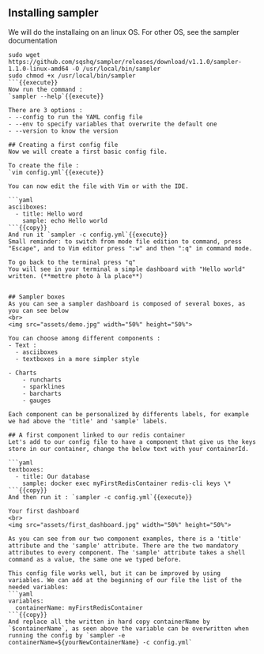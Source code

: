 
## Installing sampler

We will do the installaing on an linux OS. For other OS, see the sampler documentation
```
sudo wget https://github.com/sqshq/sampler/releases/download/v1.1.0/sampler-1.1.0-linux-amd64 -O /usr/local/bin/sampler
sudo chmod +x /usr/local/bin/sampler 
```{{execute}}
Now run the command :
`sampler --help`{{execute}}

There are 3 options :
- --config to run the YAML config file
- --env to specify variables that overwrite the default one
- --version to know the version

## Creating a first config file
Now we will create a first basic config file. 

To create the file : 
`vim config.yml`{{execute}}

You can now edit the file with Vim or with the IDE.

```yaml
asciiboxes:
  - title: Hello word
    sample: echo Hello world
```{{copy}}
And run it `sampler -c config.yml`{{execute}}
Small reminder: to switch from mode file edition to command, press "Escape", and to Vim editor press ":w" and then ":q" in command mode.  

To go back to the terminal press "q"
You will see in your terminal a simple dashboard with "Hello world" written. (**mettre photo à la place**)


## Sampler boxes
As you can see a sampler dashboard is composed of several boxes, as you can see below
<br>
<img src="assets/demo.jpg" width="50%" height="50%">

You can choose among different components :
- Text :
  - asciiboxes
  - textboxes in a more simpler style

- Charts
    - runcharts 
    - sparklines
    - barcharts
    - gauges

Each component can be personalized by differents labels, for example we had above the 'title' and 'sample' labels. 

## A first component linked to our redis container
Let's add to our config file to have a component that give us the keys store in our container, change the below text with your containerId.

```yaml
textboxes:
  - title: Our database
    sample: docker exec myFirstRedisContainer redis-cli keys \* 
```{{copy}}
And then run it : `sampler -c config.yml`{{execute}}

Your first dashboard 
<br>
<img src="assets/first_dashboard.jpg" width="50%" height="50%">

As you can see from our two component examples, there is a 'title' attribute and the 'sample' attribute. There are the two mandatory attributes to every component. The 'sample' attribute takes a shell command as a value, the same one we typed before. 

This config file works well, but it can be improved by using variables. We can add at the beginning of our file the list of the needed variables:
```yaml
variables:
  containerName: myFirstRedisContainer
```{{copy}}
And replace all the written in hard copy containerName by `$containerName`, as seen above the variable can be overwritten when running the config by `sampler -e containerName=${yourNewContainerName} -c config.yml`



